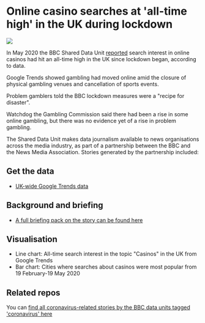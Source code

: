 # Online casino searches at 'all-time high' in the UK during lockdown

![](https://ichef.bbci.co.uk/news/624/cpsprodpb/F809/production/_112379436_de582412-13ba-4d35-9885-7f3a3643f607.png)

In May 2020 the BBC Shared Data Unit [reported](https://www.bbc.co.uk/news/uk-england-52633355) search interest in online casinos had hit an all-time high in the UK since lockdown began, according to data.

Google Trends showed gambling had moved online amid the closure of physical gambling venues and cancellation of sports events.

Problem gamblers told the BBC lockdown measures were a "recipe for disaster".

Watchdog the Gambling Commission said there had been a rise in some online gambling, but there was no evidence yet of a rise in problem gambling.

The Shared Data Unit makes data journalism available to news organisations across the media industry, as part of a partnership between the BBC and the News Media Association. Stories generated by the partnership included:

## Get the data

* [UK-wide Google Trends data](https://docs.google.com/spreadsheets/d/1jli-f-XOvKcXuh3yzzdeEv5vA0L7cpbr_qNx9EBgxLY/edit#gid=246401736) 

## Background and briefing

* [A full briefing pack on the story can be found here](https://docs.google.com/document/d/1n-Ymy3ymz674T4aaoof8fw50oCedwLnjCzzUDEvgrME/edit)

## Visualisation 

* Line chart: All-time search interest in the topic "Casinos" in the UK from Google Trends
* Bar chart: Cities where searches about casinos were most popular from 19 February-19 May 2020

## Related repos

You can [find all coronavirus-related stories by the BBC data units tagged 'coronavirus' here](https://github.com/search?q=topic%3Acoronavirus+org%3ABBC-Data-Unit&type=Repositories)

